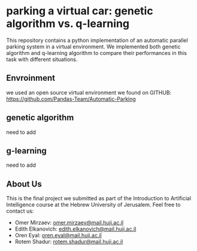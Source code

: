# parking a virtual car: genetic algorithm vs. q-learning 

This repository contains a python implementation of an automatic parallel parking system in a virtual environment.
We implemented both genetic algorithm and q-learning algorithm to compare their performances in this task with different situations. 

## Envroinment
we used an open source virtual environment we found on GITHUB:
https://github.com/Pandas-Team/Automatic-Parking

## genetic algorithm
need to add

## g-learning
need to add

## About Us 
This is the final project we submitted as part of the Introduction to Artificial Intelligence course at the Hebrew University of Jerusalem.
Feel free to contact us:

- Omer Mirzaev: omer.mirzaev@mail.huji.ac.il
- Edith Elkanovich: edith.elkanovich@mail.huji.ac.il
- Oren Eyal: oren.eyal@mail.huji.ac.il
- Rotem Shadur: rotem.shadur@mail.huji.ac.il
